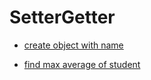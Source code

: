 # SetterGetter

- [create object with name](./writeObjectFieldName.js)

- [find max average of student](./studentAverageScore.js)

